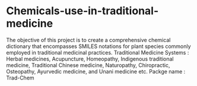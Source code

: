 # Chemicals-use-in-traditional-medicine
The objective of this project is to create a comprehensive chemical dictionary that encompasses SMILES notations for plant species commonly employed in traditional medicinal practices.
Traditional Medicine Systems : Herbal medicines, Acupuncture, Homeopathy, Indigenous traditional medicine, Traditional Chinese medicine, Naturopathy, Chiropractic, Osteopathy, Ayurvedic medicine, and Unani medicine etc.
Packge name : Trad-Chem
